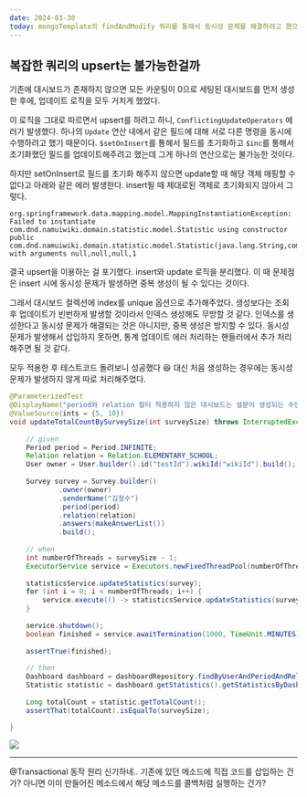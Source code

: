 ```yaml
---
date: 2024-03-30
today: mongoTemplate의 findAndModify 쿼리를 통해서 동시성 문제를 해결하려고 했으나, upsert의 조건과 복잡한 데이터 구조로 인해서 실패했다. 차안으로 upsert를 수행하지 않고 insert 와 update를 분리하여 작업했다.
---
```

## 복잡한 쿼리의 upsert는 불가능한걸까

기존에 대시보드가 존재하지 않으면 모든 카운팅이 0으로 세팅된 대시보드를 먼저 생성한 후에, 업데이트 로직을 모두 거치게 했었다.

이 로직을 그대로 따르면서 upsert를 하려고 하니, `ConflictingUpdateOperators` 에러가 발생했다.
하나의 `Update` 연산 내에서 같은 필드에 대해 서로 다른 명령을 동시에 수행하려고 했기 때문이다.
 `$setOnInsert`를 통해서 필드를 초기화하고 `$inc`를 통해서 초기화했던 필드를 업데이트해주려고 했는데 그게 하나의 연산으로는 불가능한 것이다.

하지만 setOnInsert로 필드를 초기화 해주지 않으면 update할 때 해당 객체 매핑할 수 없다고 아래와 같은 에러 발생한다. insert될 때 제대로된 객체로 초기화되지 않아서 그렇다.

```
org.springframework.data.mapping.model.MappingInstantiationException: Failed to instantiate com.dnd.namuiwiki.domain.statistic.model.Statistic using constructor public com.dnd.namuiwiki.domain.statistic.model.Statistic(java.lang.String,com.dnd.namuiwiki.domain.question.type.QuestionName,com.dnd.namuiwiki.domain.dashboard.type.DashboardType,java.lang.Long) with arguments null,null,null,1
```

결국 upsert을 이용하는 걸 포기했다. insert와 update 로직을 분리했다.
이 때 문제점은 insert 시에 동시성 문제가 발생하면 중복 생성이 될 수 있다는 것이다.

그래서 대시보드 컬렉션에 index를 unique 옵션으로 추가해주었다. 생성보다는 조회 후 업데이트가 빈번하게 발생할 것이라서 인덱스 생성해도 무방할 것 같다.
인덱스를 생성한다고 동시성 문제가 해결되는 것은 아니지만, 중복 생성은 방지할 수 있다.
동시성 문제가 발생해서 삽입하지 못하면, 통계 업데이트 에러 처리하는 핸들러에서 추가 처리해주면 될 것 같다.

모두 적용한 후 테스트코드 돌려보니 성공했다 😆
대신 처음 생성하는 경우에는 동시성 문제가 발생하지 않게 따로 처리해주었다.

```java
@ParameterizedTest  
@DisplayName("period와 relation 필터 적용하지 않은 대시보드는 설문이 생성되는 수만큼 totalCount가 증가한다.")  
@ValueSource(ints = {5, 10})  
void updateTotalCountBySurveySize(int surveySize) throws InterruptedException {  
	  
	// given  
	Period period = Period.INFINITE;  
	Relation relation = Relation.ELEMENTARY_SCHOOL;  
	User owner = User.builder().id("testId").wikiId("wikiId").build();  
	  
	Survey survey = Survey.builder()  
			.owner(owner)  
			.senderName("김철수")  
			.period(period)  
			.relation(relation)  
			.answers(makeAnswerList())  
			.build();  
	  
	// when  
	int numberOfThreads = surveySize - 1;  
	ExecutorService service = Executors.newFixedThreadPool(numberOfThreads);  
	  
	statisticsService.updateStatistics(survey);  
	for (int i = 0; i < numberOfThreads; i++) {  
		service.execute(() -> statisticsService.updateStatistics(survey));  
	}  
	  
	service.shutdown();  
	boolean finished = service.awaitTermination(1000, TimeUnit.MINUTES);  
	  
	assertTrue(finished);  
	  
	// then  
	Dashboard dashboard = dashboardRepository.findByUserAndPeriodAndRelation(owner, null, null).orElseThrow();  
	Statistic statistic = dashboard.getStatistics().getStatisticsByDashboardType(DashboardType.BEST_WORTH).get(0);  
	  
	Long totalCount = statistic.getTotalCount();  
	assertThat(totalCount).isEqualTo(surveySize);  
	  
}
```


![](2024-03-30-20240330182342585.png)



---

@Transactional 동작 원리 신기하네.. 기존에 있던 메소드에 직접 코드를 삽입하는 건가? 아니면 이미 만들어진 메소드에서 해당 메소드를 콜백처럼 실행하는 건가?


